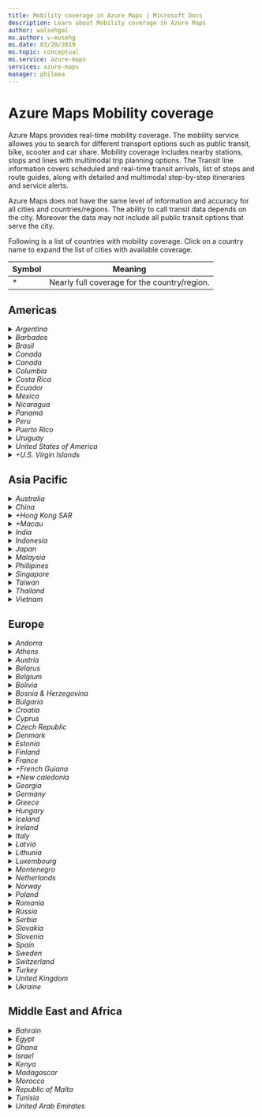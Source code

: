 ```yaml
---
title: Mobility coverage in Azure Maps | Microsoft Docs
description: Learn about Mobility coverage in Azure Maps
author: walsehgal
ms.author: v-musehg
ms.date: 03/20/2019
ms.topic: conceptual
ms.service: azure-maps
services: azure-maps
manager: philmea
---
```


# Azure Maps Mobility coverage

Azure Maps provides real-time mobility coverage. The mobility service allowes you to search for different transport options such as public transit, bike, scooter and car share. Mobility coverage includes nearby stations, stops and lines with multimodal trip planning options. The Transit line information covers scheduled and real-time transit arrivals, list of stops and route guides, along with detailed and multimodal step-by-step itineraries and service alerts.

Azure Maps does not have the same level of information and accuracy for all cities and countries/regions. The ability to call transit data depends on the city. Moreover the data may not include all public transit options that serve the city.

Following is a list of countries with mobility coverage. Click on a country name to expand the list of cities with available coverage.

| Symbol | Meaning |
|--------|---------|
| *      |Nearly full coverage for the country/region.|

## Americas

<details>
<summary>
<i>Argentina</i>
</summary>
<p>
  <ul>
    <li>Bahía Blanca</li>
    <li>Buenos Aires</li>
    <li>Caleta Olivia</li>
    <li>Chivilcoy</li>
    <li>Comodoro Rivadavia</li>
    <li>Córdoba</li>
    <li>Corrientes</li>
    <li>General Pico</li>
    <li>La Rioja</li>
    <li>Mar del Plata</li>
    <li>Mendoza</li>
    <li>Miramar</li>
    <li>Neuquén</li>
    <li>Oberá</li>
    <li>Olavarría</li>
    <li>Paraná</li>
    <li>Posadas</li>
    <li>Rio Tercero</li>
    <li>Rosario</li>
    <li>Salta</li>
    <li>San Carlos de Bariloche</li>
    <li>San Luis</li>
    <li>San Pedro</li>
    <li>Santa Fe</li>
    <li>Tandil</li>
    <li>Ushuaia</li>
    <li>Victoria</li>
    <li>Villa María</li>
  </ul>
</p>
</details>

<details>
<summary>
<i>Barbados</i>
</summary>
<p>
  <ul>
    <li>*Barbados</li>
  </ul>
</p>
</details>

<details>
<summary>
<i>Brasil</i>
</summary>
<p>
  <ul>
    <li>Americana</li>
    <li>Anápolis</li>
    <li>Angra dos Reis</li>
    <li>Aparecida</li>
    <li>Apucarana</li>
    <li>Araçatuba</li>
    <li>Araraquara</li>
    <li>Barra Mansa & Porto Real</li>
    <li>Bauru</li>
    <li>Belém</li>
    <li>Belo Horizonte</li>
    <li>Blumenau</li>
    <li>Boa Vista</li>
    <li>Bom Despacho</li>
    <li>Brasília</li>
    <li>Caldas Novas</li>
    <li>Campina Grande</li>
    <li>Campinas</li>
    <li>Campo Grande</li>
    <li>Caraguatatuba</li>
    <li>Catalão</li>
    <li>Caxias do Sul</li>
    <li>Chapecó</li>
    <li>Cianorte</li>
    <li>Conselheiro Lafaiete</li>
    <li>Corumbá</li>
    <li>Criciúma</li>
    <li>Cuiabá</li>
    <li>Curitiba</li>
    <li>Diamantina</li>
    <li>Estrela</li>
    <li>Florianópolis</li>
    <li>Fortaleza</li>
    <li>Foz do Iguaçu</li>
    <li>Franca</li>
    <li>Goiania</li>
    <li>Governador Valadares</li>
    <li>Guarapuava</li>
    <li>Guaratinguetá</li>
    <li>Ipatinga</li>
    <li>Itabuna</li>
    <li>Itajaí e Brusque</li>
    <li>Jandaia do Sul</li>
    <li>Jaraguá do Sul</li>
    <li>João Pessoa</li>
    <li>Joinville</li>
    <li>Juazeiro do Norte</li>
    <li>Juiz de Fora</li>
    <li>Jundiaí</li>
    <li>Limeira</li>
    <li>Londrina</li>
    <li>Macapá</li>
    <li>Maceió</li>
    <li>Manaus</li>
    <li>Mariana</li>
    <li>Marília</li>
    <li>Maringá</li>
    <li>Montes Claros</li>
    <li>Natal</li>
    <li>Ouro Preto</li>
    <li>Palmas</li>
    <li>Parnaíba</li>
    <li>Passos</li>
    <li>Patos de Minas</li>
    <li>Pelotas</li>
    <li>Petrópolis</li>
    <li>Poços de Caldas</li>
    <li>Ponta Grossa</li>
    <li>Porto Alegre</li>
    <li>Porto Feliz</li>
    <li>Porto Velho</li>
    <li>Praia Grande</li>
    <li>Recife</li>
    <li>Ribeirão Preto</li>
    <li>Rio Branco</li>
    <li>Rio de Janeiro</li>
    <li>Rio Grande</li>
    <li>Rondonópolis</li>
    <li>Salinas</li>
    <li>Salvador</li>
    <li>Santa Cruz do Sul</li>
    <li>Santa Maria</li>
    <li>Santa Rita do Sapucaí</li>
    <li>Santos</li>
    <li>São Carlos</li>
    <li>São Francisco do Sul</li>
    <li>São Gabriel do Oeste</li>
    <li>São José dos Campos</li>
    <li>São Lourenço</li>
    <li>São Luís</li>
    <li>São Paulo</li>
    <li>São Vicente</li>
    <li>Sorocaba</li>
    <li>Teresina</li>
    <li>Teutônia</li>
    <li>Toledo</li>
    <li>Três Lagoas</li>
    <li>Ubá</li>
    <li>Ubatuba</li>
    <li>Uberaba</li>
    <li>Uberlândia</li>
    <li>Valinhos</li>
    <li>Vespasiano</li>
    <li>Vitória da Conquista</li>
    <li>Votuporanga</li>
    <li>Aracaju</li>
    <li>Araguari</li>
    <li>Araxá</li>
    <li>Bagé</li>
    <li>Barretos</li>
    <li>Belo Vale</li>
    <li>Bertioga</li>
    <li>Cabo frio</li>
    <li>Cambé</li>
    <li>Cascavel</li>
    <li>Castanhal</li>
    <li>Cataguases</li>
    <li>Curvelo</li>
    <li>Divinópolis</li>
    <li>Dourados</li>
    <li>Fernando de Noronha</li>
    <li>Frei Inocêncio</li>
    <li>Garanhuns</li>
    <li>Hortolândia</li>
    <li>Imperatriz</li>
    <li>Indaiatuba</li>
    <li>Itabira</li>
    <li>Itabirito</li>
    <li>Itápolis</li>
    <li>Itaquaquecetuba</li>
    <li>Itu</li>
    <li>João Monlevade, Rio Piracicaba and Bela Vista de Minas</li>
    <li>Lages</li>
    <li>Leme</li>
    <li>Macaé</li>
    <li>Monte Carmelo</li>
    <li>Nova Era</li>
    <li>Nova Friburgo & Bom Jardim</li>
    <li>Nova Prata</li>
    <li>Osório e Microrregião</li>
    <li>Paracatu</li>
    <li>Passo Fundo</li>
    <li>Patos</li>
    <li>Patrocínio</li>
    <li>Peruíbe e Itanhaém</li>
    <li>Pinheiral</li>
    <li>Piracicaba</li>
    <li>Piracicaba</li>
    <li>Poá</li>
    <li>Ponta Porã</li>
    <li>Ponte Nova</li>
    <li>Quatis</li>
    <li>Resende</li>
    <li>Santa Bárbara</li>
    <li>Santa Terezinha de Itaipu</li>
    <li>São José do Rio Preto</li>
    <li>São Lourenço do Sul</li>
    <li>São Mateus</li>
    <li>Saquarema</li>
    <li>Sumaré</li>
    <li>Telêmaco Borba</li>
    <li>Teresópolis</li>
    <li>Três Rios</li>
    <li>Tubarão</li>
    <li>Tucuruí</li>
    <li>Uruguaiana</li>
    <li>Varginha</li>
    <li>Viçosa</li>
    <li>Videira e Fraiburgo</li>
    <li>Vinhedo</li>
    <li>Vitória</li>
    <li>Volta Redonda</li>
  </ul>
</p>
</details>

<details>
<summary>
<i>Canada</i>
</summary>
<p>
  <ul>
    <li>Banff, AB</li>
    <li>Brandon, MB</li>
    <li>Calgary, AB</li>
    <li>Comox Valley, BC</li>
    <li>Cowichan Valley, BC</li>
    <li>Edmonton, AB</li>
    <li>Fort St. John</li>
    <li>Fredericton, NB</li>
    <li>Greater Sudbury, ON</li>
    <li>Greater Vancouver, BC</li>
    <li>Halifax, NS</li>
    <li>Kamloops, BC</li>
    <li>Kelowna, BC</li>
    <li>Kingston, ON</li>
    <li>London, ON</li>
    <li>Moncton, NB</li>
    <li>Montreal, QC</li>
    <li>Nanaimo, BC</li>
    <li>Ottawa, ON</li>
    <li>Prince George, BC</li>
    <li>Québec City, QC</li>
    <li>Red Deer, AB</li>
    <li>Regina, SK</li>
    <li>Rimouski, QC</li>
    <li>Saskatoon, SK</li>
    <li>Sherbrooke, QC</li>
    <li>Squamish, BC</li>
    <li>St. John's, NL</li>
    <li>Sunshine Coast</li>
    <li>Thunder Bay, ON</li>
    <li>Toronto, ON</li>
    <li>Victoria, BC</li>
    <li>Whistler, BC</li>
    <li>Windsor, ON</li>
    <li>Winnipeg, MB</li>
    <li>Woodstock</li>
  </ul>
</p>
</details>

<details>
<summary>
<i>Canada</i>
</summary>
<p>
  <ul>
    <li>Antofagasta</li>
    <li>Arica</li>
    <li>Aysén</li>
    <li>Chillán</li>
    <li>Concepción</li>
    <li>Constitución</li>
    <li>Copiapó</li>
    <li>Curicó</li>
    <li>Iquique</li>
    <li>La Serena y Coquimbo</li>
    <li>Linares</li>
    <li>Los Lagos</li>
    <li>Punta Arenas</li>
    <li>Rancagua</li>
    <li>Santiago</li>
    <li>Talca</li>
    <li>Temuco</li>
    <li>Valdivia</li>
    <li>Valparaíso</li>
    <li>Viña del Mar</li>
  </ul>
</p>
</details>

<details>
<summary>
<i>Columbia</i>
</summary>
<p>
  <ul>
    <li>Barranquilla</li>
    <li>Bogotá</li>
    <li>Bucaramanga</li>
    <li>Cali</li>
    <li>Cartagena</li>
    <li>Ibagué</li>
    <li>Medellín</li>
    <li>Pasto</li>
    <li>Popayán</li>
    <li>Santa Marta</li>
    <li>Sincelejo</li>
    <li>Valledupar</li>
  </ul>
</p>
</details>

<details>
<summary>
<i>Costa Rica</i>
</summary>
<p>
  <ul>
    <li>Ciudad Quesada</li>
    <li>San José</li>
  </ul>
</p>
</details>

<details>
<summary>
<i>Ecuador</i>
</summary>
<p>
  <ul>
    <li>Cuenca</li>
    <li>Guayaquil</li>
    <li>Manta</li>
  </ul>
</p>
</details>

<details>
<summary>
<i>Mexico</i>
</summary>
<p>
  <ul>
    <li>Aguascalientes</li>
    <li>Ciudad de México - Mexico City</li>
    <li>Guadalajara</li>
    <li>León - Lion</li>
    <li>Mérida - Merida</li>
    <li>Monterrey</li>
    <li>Puebla</li>
    <li>Querétaro</li>
    <li>San Luis Potosí - San Luis Potosi</li>
  </ul>
</p>
</details>

<details>
<summary>
<i>Nicaragua</i>
</summary>
<p>
  <ul>
    <li>Managua</li>
  </ul>
</p>
</details>

<details>
<summary>
<i>Panamá</i>
</summary>
<p>
  <ul>
    <li>*Panamá</li>
  </ul>
</p>
</details>

<details>
<summary>
<i>Peru</i>
</summary>
<p>
  <ul>
    <li>Cusco</li>
    <li>Lima</li>
  </ul>
</p>
</details>

<details>
<summary>
<i>Puerto Rico</i>
</summary>
<p>
  <ul>
    <li>San Juan</li>
  </ul>
</p>
</details>

<details>
<summary>
<i>Uruguay</i>
</summary>
<p>
  <ul>
    <li>Atlantida</li>
    <li>Montevideo</li>
    <li>Punta del Este</li>
  </ul>
</p>
</details>

<details>
<summary>
<i>United States of America</i>
</summary>
<p>
  <ul>
    <li>Albany, NY</li>
    <li>Albuquerque, NM</li>
    <li>Allentown - Bethlehem, PA</li>
    <li>Anchorage, AK</li>
    <li>Ann Arbor, MI</li>
    <li>Appleton-Oshkosh-Neenah, WI</li>
    <li>Asheville, NC</li>
    <li>Athens, OH</li>
    <li>Atlanta, GA</li>
    <li>Austin, TX</li>
    <li>Bakersfield, CA</li>
    <li>Baltimore</li>
    <li>Bellevue, WA</li>
    <li>Berkshire County, MA</li>
    <li>Birmingham, AL</li>
    <li>Bloomington, IN</li>
    <li>Boise, ID</li>
    <li>Boston, MA</li>
    <li>Brevard County, FL</li>
    <li>Buffalo, NY</li>
    <li>Butte, MT</li>
    <li>Cape Cod</li>
    <li>Centre County, PA</li>
    <li>Champaign-Urbana, IL</li>
    <li>Charleston, SC</li>
    <li>Charleston, WV</li>
    <li>Charlotte, NC</li>
    <li>Charlottesville, VA</li>
    <li>Chattanooga, TN</li>
    <li>Cheyenne, WY</li>
    <li>Chicago, IL</li>
    <li>Cincinnati, OH</li>
    <li>Citrus County, FL</li>
    <li>Clarksville, TN</li>
    <li>Cleveland, OH</li>
    <li>Coachella Valley</li>
    <li>Colorado Springs, CO</li>
    <li>Columbia, TN</li>
    <li>Columbus, OH</li>
    <li>Corpus Christi, TX</li>
    <li>Dallas/Forth Worth, TX</li>
    <li>Dayton, OH</li>
    <li>Delaware</li>
    <li>Denver, CO</li>
    <li>Des Moines, IA</li>
    <li>Detroit, MI</li>
    <li>Duluth, MN</li>
    <li>Easton and Centreville</li>
    <li>El Dorado County, CA</li>
    <li>El Paso, TX</li>
    <li>Eugene, OR</li>
    <li>Fairbanks, AK</li>
    <li>Fargo, ND</li>
    <li>Fayetteville, NC</li>
    <li>Flagstaff, AZ</li>
    <li>Fort Collins, CO</li>
    <li>Fort Wayne, IN</li>
    <li>Fresno, CA</li>
    <li>Gainesville, FL</li>
    <li>Grand Forks, ND</li>
    <li>Grand Rapids, MI</li>
    <li>Green Bay, WI</li>
    <li>Greensboro, NC</li>
    <li>Greenville, SC</li>
    <li>Hagerstown</li>
    <li>Hampton Roads, VA</li>
    <li>Hanford, CA</li>
    <li>Hartford, CT</li>
    <li>Hernando County, FL</li>
    <li>Honolulu, HI</li>
    <li>Houston, TX</li>
    <li>Humboldt County, CA</li>
    <li>Huntsville, AL</li>
    <li>Indianapolis, IN</li>
    <li>Ithaca, NY</li>
    <li>Jackson, MS</li>
    <li>Jackson, TN</li>
    <li>Jacksonville - St. John's County, FL</li>
    <li>Jefferson County, WA</li>
    <li>Johnson, TN</li>
    <li>Joplin, MO</li>
    <li>Juneau</li>
    <li>Kalamazoo, MI</li>
    <li>Kansas City, MO</li>
    <li>Kauai</li>
    <li>Ketchum, ID</li>
    <li>Knoxville, TN</li>
    <li>Lafayette, IN</li>
    <li>Lancaster, PA</li>
    <li>Lansing, MI</li>
    <li>Las Vegas, NV</li>
    <li>Lawrence, KS</li>
    <li>Lee County, FL</li>
    <li>Lexington, KY</li>
    <li>Lincoln County, OR</li>
    <li>Little Rock, AR</li>
    <li>Los Angeles, CA</li>
    <li>Louisville, KY</li>
    <li>Lusby and Leonardtown</li>
    <li>Madison, WI</li>
    <li>Martha's Vineyard</li>
    <li>McAllen, TX</li>
    <li>Memphis, TN</li>
    <li>Mendocino County, CA</li>
    <li>Miami, FL</li>
    <li>Milwaukee/Waukesha, WI</li>
    <li>Minneapolis-St. Paul, MN</li>
    <li>Missoula, MT</li>
    <li>Modesto, USA</li>
    <li>Moline, IL</li>
    <li>Monroe County, PA</li>
    <li>Montgomery, AL</li>
    <li>Morgantown, WV</li>
    <li>Mountain View, CA</li>
    <li>Murfreesboro, TN</li>
    <li>Nantucket</li>
    <li>Nashville, TN</li>
    <li>Navajo Nation</li>
    <li>New Haven, CT</li>
    <li>New Orleans, LA</li>
    <li>NYC-NJ</li>
    <li>Ocala, FL</li>
    <li>Okaloosa County, FL</li>
    <li>Oklahoma City, OK</li>
    <li>Omaha, NE</li>
    <li>Orlando, FL</li>
    <li>Panama City, FL</li>
    <li>Pensacola, FL</li>
    <li>Philadelphia, PA</li>
    <li>Phoenix, AZ</li>
    <li>Pittsburgh, PA</li>
    <li>Pocomoke city and Salisbury</li>
    <li>Portland, ME</li>
    <li>Portland, OR</li>
    <li>Racine, WI</li>
    <li>Raleigh, NC</li>
    <li>Redding, CA</li>
    <li>Reno & Lake Tahoe, NV</li>
    <li>Roanoke Valley, VA - Lynchburg</li>
    <li>Rochester, NY</li>
    <li>Rocky Mountain National Park</li>
    <li>Rogue Valley, OR</li>
    <li>Roseburg, OR</li>
    <li>Roseville, CA</li>
    <li>Sacramento, CA</li>
    <li>Salem, OR</li>
    <li>Salinas, CA</li>
    <li>Salt Lake City, UT</li>
    <li>San Antonio, TX</li>
    <li>San Benito County, CA</li>
    <li>San Diego, CA</li>
    <li>San Luis Obispo, CA</li>
    <li>Santa Barbara, CA</li>
    <li>Santa Cruz, CA</li>
    <li>Santa Fe, NM</li>
    <li>Sarasota, FL</li>
    <li>Savannah, GA</li>
    <li>Seacoast Region, NH</li>
    <li>Seattle, WA</li>
    <li>SF Bay Area, CA</li>
    <li>Sioux City, IA</li>
    <li>Sioux Falls, SD</li>
    <li>Sitka, AK</li>
    <li>Spokane, WA</li>
    <li>Springfield, IL</li>
    <li>Springfield, Mass</li>
    <li>St. George, UT</li>
    <li>St. Louis, MO</li>
    <li>Stockton, CA</li>
    <li>Syracuse-Utica, NY</li>
    <li>Tacoma, WA</li>
    <li>Tallahassee, FL</li>
    <li>Tampa-St. Petersburg, FL</li>
    <li>Terre Haute, IN</li>
    <li>Toledo, OH</li>
    <li>Topeka, KS</li>
    <li>Tucson, AZ</li>
    <li>Tulsa, OK</li>
    <li>Vermont - Montpelier</li>
    <li>Victorville, CA</li>
    <li>Volusia County, FL</li>
    <li>Waco, TX</li>
    <li>Washington, DC</li>
    <li>Waterbury, CT</li>
    <li>Wichita, KS</li>
    <li>Wilmington, NC</li>
    <li>Winston-Salem, NC</li>
    <li>Worcester, MA</li>
    <li>Yakima, WA</li>
    <li>York County, PA</li>
    <li>Yuba city, CA</li>
    <li>Yuma County, AZ</li>
  </ul>
</p>
</details>

   <details>
    <summary>
    <i>+U.S. Virgin Islands</i>
    </summary>
    <p>
      <ul>
        <li>*U.S. Virgin Islands</li>
      </ul>
    </p>
   </details>

## Asia Pacific

<details>
<summary>
<i>Australia</i>
</summary>
<p>
  <ul>
    <li>Adelaide</li>
    <li>Alice Springs</li>
    <li>Bowen</li>
    <li>Brisbane</li>
    <li>Bundaberg QLD</li>
    <li>Burnie</li>
    <li>Cairns</li>
    <li>Canberra</li>
    <li>Darwin</li>
    <li>Gladstone</li>
    <li>Hobart</li>
    <li>Innisfail</li>
    <li>Launceston</li>
    <li>Mackay</li>
    <li>Magnetic Island</li>
    <li>Maryborough-Hervey Bay</li>
    <li>Melbourne</li>
    <li>New South Wales</li>
    <li>Perth</li>
    <li>RockHampton</li>
    <li>South East Queensland</li>
    <li>Sydney</li>
    <li>Toowoomba</li>
    <li>Townsville</li>
    <li>Victoria</li>
    <li>Warwick</li>
    <li>Yeppoon</li>
  </ul>
</p>
</details>

<details>
<summary>
<i>China</i>
</summary>
<p>
  <ul>
    <li>Changchun</li>
    <li>Changsha</li>
    <li>Chengdu</li>
    <li>Chongqing</li>
    <li>Dalian</li>
    <li>Dongguan</li>
    <li>Foshan</li>
    <li>Hangzhou</li>
    <li>Harbin</li>
    <li>Jiangyin</li>
    <li>Jinan</li>
    <li>Nanjing</li>
    <li>Nantong</li>
    <li>Ningbo</li>
    <li>Pingdingshan</li>
    <li>Qingdao</li>
    <li>Shenyang</li>
    <li>Suzhou</li>
    <li>Tangshan</li>
    <li>Tianjin</li>
    <li>Weifang</li>
    <li>Wuhan</li>
    <li>Wuxi</li>
    <li>Yantai</li>
    <li>Yixing</li>
    <li>Zhuhai</li>
    <li>上海 - Shanghai</li>
    <li>北京 - Beijing</li>
    <li>广州 - Guangzhou</li>
    <li>深圳 - Shenzhen</li>
    <li>郑州 - Zhengzhou</li>
  </ul>
</p>
</details>

   <details>
   <summary>
   <i>+Hong Kong SAR</i>
   </summary>
   <p>
     <ul>
       <li>*Hong Kong</li>
     </ul>
   </p>
   </details>
   
   <details>
   <summary>
   <i>+Macau</i>
   </summary>
   <p>
    <ul>
      <li>*Macau</li>
    </ul>
   </p>
  </details>

<details>
<summary>
<i>India</i>
</summary>
<p>
  <ul>
    <li>Ahmedabad</li>
    <li>Ahmedabad</li>
    <li>Bengaluru</li>
    <li>Delhi</li>
    <li>Mumbai</li>
    <li>Mysuru</li>
  </ul>
</p>
</details>

<details>
<summary>
<i>Indonesia</i>
</summary>
<p>
  <ul>
    <li>Bandung</li>
    <li>Banyuwangi</li>
    <li>Batam</li>
    <li>Denpasar</li>
    <li>Jakarta</li>
    <li>Malang</li>
    <li>Semarang</li>
    <li>Surabaya</li>
    <li>Surakarta</li>
    <li>Yogyakarta</li>
  </ul>
</p>
</details>

<details>
<summary>
<i>Japan</i>
</summary>
<p>
  <ul>
    <li>Shizuoka Prefecture</li>
    <li>Tokyo</li>
    <li>Wakkanai</li>
    <li>Yamanashi Prefecture</li>
  </ul>
</p>
</details>

<details>
<summary>
<i>Malaysia</i>
</summary>
<p>
  <ul>
    <li>Johar Bahru</li>
    <li>Kuala Lumpur</li>
    <li>penang</li>
  </ul>
</p>
</details>

<details>
<summary>
<i>Phillipines</i>
</summary>
<p>
  <ul>
    <li>Manila</li>
  </ul>
</p>
</details>

<details>
<summary>
<i>Singapore</i>
</summary>
<p>
  <ul>
    <li>*Singapore</li>
  </ul>
</p>
</details>

<details>
<summary>
<i>Taiwan</i>
</summary>
<p>
  <ul>
    <li>Changhua County</li>
    <li>New Taipei</li>
    <li>Taipei</li>
  </ul>
</p>
</details>

<details>
<summary>
<i>Thailand</i>
</summary>
<p>
  <ul>
    <li>Bangkok</li>
    <li>Chiang Mai</li>
  </ul>
</p>
</details>

<details>
<summary>
<i>Vietnam</i>
</summary>
<p>
  <ul>
    <li>Hà Nội - Hanoi</li>
    <li>Thành phố Hồ Chí Minh - Ho Chi Minh City</li>
  </ul>
</p>
</details>


## Europe

<details>
<summary>
<i>Andorra</i>
</summary>
<p>
  <ul>
    <li>Andorra la Vella</li>
  </ul>
</p>
</details>

<details>
<summary>
<i>Athens</i>
</summary>
<p>
  <ul>
    <li>Chios</li>
  </ul>
</p>
</details>

<details>
<summary>
<i>Austria</i>
</summary>
<p>
  <ul>
    <li>Vienna</li>
  </ul>
</p>
</details>

<details>
<summary>
<i>Belarus</i>
</summary>
<p>
  <ul>
    <li>Gomel</li>
    <li>Grodno</li>
    <li>Polotsk & Novopolotsk</li>
    <li>Zhlobin</li>
    <li>Вилейка - Vileyka</li>
    <li>Маладзе́чна / Maladziečna</li>
    <li>Минск - Minsk</li>
    <li>Рэчыца</li>
  </ul>
</p>
</details>

<details>
<summary>
<i>Belgium</i>
</summary>
<p>
  <ul>
    <li>Belgium</li>
  </ul>
</p>
</details>

<details>
<summary>
<i>Bolivia</i>
</summary>
<p>
  <ul>
    <li>La Paz</li>
    <li>Santa Cruz de la Sierra</li>
  </ul>
</p>
</details>

<details>
<summary>
<i>Bosnia & Herzegovina</i>
</summary>
<p>
  <ul>
    <li>Sarajevo</li>
  </ul>
</p>
</details>

<details>
<summary>
<i>Bulgaria</i>
</summary>
<p>
  <ul>
    <li>Balchik</li>
    <li>Blagoevgrad</li>
    <li>Burgas</li>
    <li>Dobrich</li>
    <li>Gabrovo</li>
    <li>Haskovo</li>
    <li>Kardzhali</li>
    <li>Lovech</li>
    <li>Nessebar</li>
    <li>Pazardzhik</li>
    <li>Pleven</li>
    <li>Plovdiv</li>
    <li>Ruse</li>
    <li>Shumen</li>
    <li>Sliven</li>
    <li>Stara Zagora</li>
    <li>Vratsa</li>
    <li>Yambol</li>
    <li>Варна - Varna</li>
    <li>Велико Търново - Veliko</li>
    <li>София - Sofia</li>
  </ul>
</p>
</details>

<details>
<summary>
<i>Croatia</i>
</summary>
<p>
  <ul>
    <li>Crikvenica</li>
    <li>Dubrovnik</li>
    <li>Rijeka</li>
    <li>Slovanski Brod</li>
    <li>Zagreb</li>
  </ul>
</p>
</details>

<details>
<summary>
<i>Cyprus</i>
</summary>
<p>
  <ul>
    <li>Ayia Napa</li>
    <li>Larnaca</li>
    <li>Nicosia</li>
  </ul>
</p>
</details>

<details>
<summary>
<i>Czech Republic</i>
</summary>
<p>
  <ul>
    <li>Brno</li>
    <li>Česká Lípa</li>
    <li>Děčín & Varnsdorf</li>    
    <li>Jablonec</li>
    <li>Karlovy Vary</li>
    <li>Liberec</li>
    <li>Ostrava</li>
    <li>Prague</li>    
  </ul>
</p>
</details>

<details>
<summary>
<i>Denmark</i>
</summary>
<p>
  <ul>
    <li>*Denmark</li>
  </ul>
</p>
</details>

<details>
<summary>
<i>Estonia</i>
</summary>
<p>
  <ul>
    <li>*Estonia</li>
  </ul>
</p>
</details>

<details>
<summary>
<i>Finland</i>
</summary>
<p>
  <ul>
    <li>Hämeenlinna</li>
    <li>Helsinki</li>
    <li>Joensuu</li>
    <li>Jyväskylä</li>
    <li>Kajaani</li>
    <li>Kouvola - Kotka</li>
    <li>Kuopio</li>
    <li>Lappeenranta</li>
    <li>Mikkeli</li>
    <li>Oulu</li>
    <li>Seinäjoki</li>
    <li>Tampere</li>
    <li>Turku</li>
  </ul>
</p>
</details>

<details>
<summary>
<i>France</i>
</summary>
<p>
  <ul>
    <li>Amberieu-en-Bugey</li>
    <li>Amiens</li>
    <li>Angers</li>
    <li>Annecy</li>
    <li>Annonay</li>
    <li>Arras</li>
    <li>Aubenas</li>
    <li>Bayonne</li>
    <li>Besançon</li>
    <li>Blois</li>
    <li>Bordeaux</li>
    <li>Brest</li>
    <li>Briançon</li>
    <li>Cannes</li>
    <li>Châlons-en-Champagne</li>
    <li>Chambéry</li>
    <li>Chartres</li>
    <li>Clermont-Ferrand</li>
    <li>Colmar</li>
    <li>Dax</li>
    <li>Dijon</li>
    <li>Dreux</li>
    <li>Grenoble</li>
    <li>Guérande</li>
    <li>Haguenau</li>
    <li>Hérault</li>
    <li>La Rochelle</li>
    <li>Lanciano</li>
    <li>Le Mans</li>
    <li>Le Péage-de-Roussillon</li>
    <li>Lens</li>
    <li>Lille</li>
    <li>Lorient</li>
    <li>Lourdes</li>
    <li>Lyon</li>
    <li>MACS</li>
    <li>Marseille</li>
    <li>Metz</li>
    <li>Millau</li>
    <li>Mont-de-Marsan</li>
    <li>Montbéliard</li>
    <li>Montpellier</li>
    <li>Mulhouse</li>
    <li>Nancy</li>
    <li>Nantes</li>
    <li>Nevers</li>
    <li>Nice</li>
    <li>Nimes</li>
    <li>Normandy</li>
    <li>Nyons</li>
    <li>Paris</li>
    <li>Poitiers</li>
    <li>Privas</li>
    <li>Quimper</li>
    <li>Rennes</li>
    <li>Saint Malo</li>
    <li>Saint-Cézaire-sur-Siagne</li>
    <li>Saint-Étienne</li>
    <li>Saint-Nazaire</li>
    <li>Saintes</li>
    <li>Sarrebourg</li>
    <li>Strasbourg</li>
    <li>Toulouse</li>
    <li>Tournon-sur-Rhône</li>
    <li>Tours</li>
    <li>Voiron</li>
    <li>Voiron</li>
  </ul>
</p>
</details>

  <details>
  <summary>
   <i>+French Guiana</i>
  </summary>
  <p>
      <ul>
        <li>Cayenne</li>
      </ul>
  </p>
  </details>

  <details>
  <summary>
   <i>+New caledonia</i>
  </summary>
  <p>
      <ul>
        <li>Nouméa</li>
      </ul>
  </p>
  </details>

<details>
<summary>
<i>Georgia</i>
</summary>
<p>
  <ul>
    <li>Tbilisi</li>
  </ul>
</p>
</details>

<details>
<summary>
<i>Germany</i>
</summary>
<p>
  <ul>
    <li>Aachen</li>
    <li>Baden-Baden</li>
    <li>Berlin</li>
    <li>Brandenburg</li>
    <li>Bremen & Niedersachsen</li>
    <li>Cologne</li>
    <li>Eisenach</li>
    <li>Frankfurt</li>
    <li>Hamburg</li>
    <li>Karlsruhe</li>
    <li>Mainz</li>
    <li>München - Munich</li>
    <li>Rhein-Neckar Region</li>
    <li>Rhein-Ruhr Region</li>
    <li>Stuttgart</li>
    <li>Titisee-Neustadt</li>
    <li>Ulm</li>
  </ul>
</p>
</details>

<details>
<summary>
<i>Greece</i>
</summary>
<p>
  <ul>
    <li>Amorgos</li>
    <li>Corfu</li>
    <li>Kos</li>
    <li>Larissa</li>
    <li>Meganisi</li>
    <li>Mykonos</li>
    <li>Rethimno</li>
    <li>Rhodes</li>
    <li>Santorini</li>
    <li>Serres</li>
    <li>Syros</li>
    <li>Tinos</li>
    <li>Veria</li>
    <li>Volos</li>
    <li>Xanthi</li>
    <li>Αθήνα - Athens</li>
    <li>Άρτα - Arta</li>
    <li>Ηράκλειο - Heraklion</li>
    <li>Θεσσαλονίκη - Thessaloniki</li>
    <li>Ιωάννινα - Ioannina</li>
    <li>Καβάλα - Kavala</li>
    <li>Πάτρα - Patra</li>
    <li>Χανιά - Chania</li>
  </ul>
</p>
</details>

<details>
<summary>
<i>Hungary</i>
</summary>
<p>
  <ul>
    <li>Budapest</li>
    <li>Szeged</li>
    <li>Székesfehérvár</li>
  </ul>
</p>
</details>

<details>
<summary>
<i>Iceland</i>
</summary>
<p>
  <ul>
    <li>Ísland - Iceland</li>
  </ul>
</p>
</details>

<details>
<summary>
<i>Ireland</i>
</summary>
<p>
  <ul>
    <li>Ireland</li>
  </ul>
</p>
</details>

<details>
<summary>
<i>Italy</i>
</summary>
<p>
  <ul>
    <li>Abbiategrasso</li>
    <li>Agrigento</li>
    <li>Alessandria</li>
    <li>Alghero</li>
    <li>Ancona</li>
    <li>Aosta</li>
    <li>Arzano</li>
    <li>Ascoli Piceno</li>
    <li>Assisi</li>
    <li>Asti</li>
    <li>Avellino</li>
    <li>Bacoli</li>
    <li>Bari</li>
    <li>Bassano del Grappa</li>
    <li>Belluno</li>
    <li>Benevento</li>
    <li>Bergamo</li>
    <li>Bollate</li>
    <li>Bologna - Bologne</li>
    <li>Bolzano</li>
    <li>Brescia</li>
    <li>Bresso</li>
    <li>Brindisi</li>
    <li>Brugherio</li>
    <li>Buccinasco</li>
    <li>Busto Arsizio</li>
    <li>Cagliari - Sardinia</li>
    <li>Campi Bisenzio</li>
    <li>Campobasso</li>
    <li>Carbonia</li>
    <li>Carmagnola</li>
    <li>Carpi</li>
    <li>Carrara</li>
    <li>Caserta</li>
    <li>Castellammare di Stabia</li>
    <li>Catania e Messina</li>
    <li>Cava de' Tirreni</li>
    <li>Cecina</li>
    <li>Cernusco sul Naviglio</li>
    <li>Cervia</li>
    <li>Cesano Maderno</li>
    <li>Cesena</li>
    <li>Cesenatico</li>
    <li>Chiavari</li>
    <li>Chieti</li>
    <li>Chivasso</li>
    <li>Ciampino</li>
    <li>Cinisello Balsamo</li>
    <li>Città di Castello</li>
    <li>Civitanova Marche</li>
    <li>Collegno</li>
    <li>Cologno Monzese</li>
    <li>Como</li>
    <li>Conegliano</li>
    <li>Corsico</li>
    <li>Cosenza</li>
    <li>Crema</li>
    <li>Cremona</li>
    <li>Crotone</li>
    <li>Cuneo</li>
    <li>Desenzano del Garda</li>
    <li>Desio</li>
    <li>Ercolano</li>
    <li>Faenza</li>
    <li>Falconara Marittima</li>
    <li>Fano</li>
    <li>Fermo</li>
    <li>Ferrara</li>
    <li>Firenze - Florence</li>
    <li>Fiumicino</li>
    <li>Foggia</li>
    <li>Foligno</li>
    <li>Fondi</li>
    <li>Forlì</li>
    <li>Frosinone</li>
    <li>Gallarate</li>
    <li>Genova - Genoa</li>
    <li>Gioia del Colle</li>
    <li>Giugliano in Campania</li>
    <li>Gorizia</li>
    <li>Grosseto</li>
    <li>Grugliasco</li>
    <li>Gubbio</li>
    <li>Iglesias</li>
    <li>Imola</li>
    <li>Imperia</li>
    <li>Jesi</li>
    <li>Jesolo</li>
    <li>L'Aquila</li>
    <li>La Spezia</li>
    <li>Lainate</li>
    <li>Lanciano</li>
    <li>Latina</li>
    <li>Lecce</li>
    <li>Lecco</li>
    <li>Legnago</li>
    <li>Legnano</li>
    <li>Limbiate</li>
    <li>Lissone</li>
    <li>Livorno</li>
    <li>Lodi</li>
    <li>Lucca</li>
    <li>Lucera</li>
    <li>Macerata</li>
    <li>Manfredonia</li>
    <li>Mantova</li>
    <li>Massa</li>
    <li>Matera</li>
    <li>Merano</li>
    <li>Messina</li>
    <li>Milano - Milan</li>
    <li>Modena</li>
    <li>Moncalieri</li>
    <li>Monfalcone</li>
    <li>Montebelluna</li>
    <li>Monza</li>
    <li>Mugnano di Napoli</li>
    <li>Napoli - Naples</li>
    <li>Novara</li>
    <li>Nuoro</li>
    <li>Olbia</li>
    <li>Oristano</li>
    <li>Paderno Dugnano</li>
    <li>Padova</li>
    <li>Palermo</li>
    <li>Parma</li>
    <li>Pavia</li>
    <li>Perugia</li>
    <li>Pesaro</li>
    <li>Pescara</li>
    <li>Piacenza</li>
    <li>Pioltello</li>
    <li>Pisa</li>
    <li>Pistoia</li>
    <li>Pomezia</li>
    <li>Pordenone</li>
    <li>Portici</li>
    <li>Potenza</li>
    <li>Pozzuoli</li>
    <li>Prato</li>
    <li>Quartu Sant'Elena</li>
    <li>Ragusa</li>
    <li>Rapallo</li>
    <li>Ravenna</li>
    <li>Reggio di Calabria</li>
    <li>Reggio nell'Emilia</li>
    <li>Rho</li>
    <li>Riccione</li>
    <li>Rimini</li>
    <li>Rivoli</li>
    <li>Roma - Rome</li>
    <li>Rosignano Marittimo</li>
    <li>Rovereto</li>
    <li>Rovigo</li>
    <li>Rozzano</li>
    <li>Salerno</li>
    <li>San Donato Milanese</li>
    <li>San Giuliano Milanese</li>
    <li>San Severo</li>
    <li>Sant'Anastasia</li>
    <li>Saronno</li>
    <li>Sassari</li>
    <li>Sassuolo</li>
    <li>Savona</li>
    <li>Scandicci</li>
    <li>Segrate</li>
    <li>Senigallia</li>
    <li>Seregno</li>
    <li>Seriate</li>
    <li>Sesto Fiorentino</li>
    <li>Sesto San Giovanni</li>
    <li>Settimo Torinese</li>
    <li>Siena e Grosseto</li>
    <li>Siracusa - Syracuse</li>
    <li>Spoleto</li>
    <li>Taranto</li>
    <li>Teramo</li>
    <li>Terni</li>
    <li>Torino - Turin</li>
    <li>Torre Annunziata</li>
    <li>Torre del Greco</li>
    <li>Trapani</li>
    <li>Trento</li>
    <li>Treviglio</li>
    <li>Treviso</li>
    <li>Trieste</li>
    <li>Udine</li>
    <li>Varese</li>
    <li>Vasto</li>
    <li>Velletri</li>
    <li>Venezia - Venice</li>
    <li>Verbania</li>
    <li>Verona</li>
    <li>Viareggio</li>
    <li>Vicenza</li>
    <li>Vigevano</li>
    <li>Vimercate</li>
    <li>Vittorio Veneto</li>
  </ul>
</p>
</details>

<details>
<summary>
<i>Latvia</i>
</summary>
<p>
  <ul>
    <li>Rīga</li>
  </ul>
</p>
</details>

<details>
<summary>
<i>Lithunia</i>
</summary>
<p>
  <ul>
   <li>Druskininkai</li>
    <li>Kauno</li>
    <li>Klaipėda</li>
    <li>Panevėžys</li>
    <li>Vilnius</li>
  </ul>
</p>
</details>

<details>
<summary>
<i>Luxembourg</i>
</summary>
<p>
  <ul>
    <li>*Luxembourg</li>
  </ul>
</p>
</details>

<details>
<summary>
<i>Montenegro</i>
</summary>
<p>
  <ul>
    <li>Podgorica</li>
  </ul>
</p>
</details>

<details>
<summary>
<i>Netherlands</i>
</summary>
<p>
  <ul>
    <li>*Netherlands</li>
  </ul>
</p>
</details>

<details>
<summary>
<i>Norway</i>
</summary>
<p>
  <ul>
    <li>Oslo</li>
    <li>Stavenger</li>
  </ul>
</p>
</details>

<details>
<summary>
<i>Poland</i>
</summary>
<p>
  <ul>
    <li>Wrocław</li>
    <li>Białystok</li>
    <li>Bydgoszcz</li>
    <li>Elbląg</li>
    <li>Grudziądz</li>
    <li>Kętrzyna</li>
    <li>Krakow</li>
    <li>Leszno</li>
    <li>Lodz</li>
    <li>Łomża</li>
    <li>Lublin</li>
    <li>Mrągowo</li>
    <li>Nowe Warpno</li>
    <li>Olsztyn</li>
    <li>Ostróda</li>
    <li>Poznań</li>
    <li>Radom</li>
    <li>Rybnik</li>
    <li>Rzeszów</li>
    <li>Sanok</li>
    <li>Starachowice</li>
    <li>Świonujście</li>
    <li>Szczecin</li>
    <li>Toruń</li>
    <li>Tricity</li>
    <li>Warsaw</li>
    <li>Wodzisław Śląski</li>
    <li>Województwo śląskie</li>
    <li>Zakopane</li>
  </ul>
</p>
</details>

<details>
<summary>
<i>Romania</i>
</summary>
<p>
  <ul>
    <li>Alba Iulia</li>
    <li>Arad</li>
    <li>Bistrița</li>
    <li>Brăila</li>
    <li>Braşov</li>
    <li>București - Bucharest</li>
    <li>Buzău - Buzau</li>
    <li>Cluj-Napoca - Cluj Napoca</li>
    <li>Constanța</li>
    <li>Craiova</li>
    <li>Focșani</li>
    <li>Galați - Galati</li>
    <li>Iași - Iaşi</li>
    <li>Miercurea Ciuc</li>
    <li>Oradea</li>
    <li>Piatra Neamt</li>
    <li>Pitești</li>
    <li>Ploieşti</li>
    <li>Reșița</li>
    <li>Roman and Bacău</li>
    <li>Satu Mare</li>
    <li>Sfântu Gheorghe</li>
    <li>Sibiu</li>
    <li>Slatina</li>
    <li>Suceava</li>
    <li>Târgu Mureş - Targu Mures</li>
    <li>Timişoara - Timisoara</li>
    <li>Tulcea</li>
    <li>Zalău - Zalau</li>
  </ul>
</p>
</details>

<details>
<summary>
<i>Russia</i>
</summary>
<p>
  <ul>
    <li>Rostov-on-Don</li>
    <li>Volgograd</li>
    <li>Yekaterinburg</li>
    <li>Казань - Kazan</li>
    <li>Киров - Kirov</li>
    <li>Краснодар - Krasnodar</li>
    <li>Москва - Moscow</li>
    <li>Ни́жний Но́вгород</li>
    <li>Новосиби́рск - Novosibirsk</li>
    <li>Ноябрьск - Noyabrsk</li>
    <li>Омск - Omsk</li>
    <li>Пермь - Perm</li>
    <li>Санкт-Петербург - St Petersburg</li>
    <li>Тверь - Tver</li>
    <li>Томск - Tomsk</li>
  </ul>
</p>
</details>

<details>
<summary>
<i>Serbia</i>
</summary>
<p>
  <ul>
    <li>Beograd</li>
    <li>Kragujevac</li>
    <li>Niš - Nis</li>
    <li>Novi Sad</li>
    <li>Pančevo</li>
    <li>Smederevo</li>
    <li>Valjevo</li>
    <li>Суботица - Subotica</li>
  </ul>
</p>
</details>

<details>
<summary>
<i>Slovakia</i>
</summary>
<p>
  <ul>
    <li>Banská Bystrica</li>
    <li>Bratislava</li>
    <li>Košice - Kosice</li>
    <li>Prešov - Presov</li>
    <li>Prievidza</li>
    <li>Trenčin - Trencin</li>
  </ul>
</p>
</details>

<details>
<summary>
<i>Slovenia</i>
</summary>
<p>
  <ul>
    <li>Ljubljana</li>
    <li>Nova Gorica</li>
  </ul>
</p>
</details>

<details>
<summary>
<i>Spain</i>
</summary>
<p>
  <ul>
    <li>A Coruña - Corunna</li>
    <li>Alicante</li>
    <li>Almería</li>
    <li>Asturias</li>
    <li>Ávila - Avila</li>
    <li>Badajoz</li>
    <li>Bahía de Cádiz - Bay of Cadiz</li>
    <li>Barcelona</li>
    <li>Bilbao</li>
    <li>Burgos</li>
    <li>Cáceres - Caceres</li>
    <li>Cambrils</li>
    <li>Campo de Gibraltar</li>
    <li>Castellón de la Plana - Castellon de la Plana</li>
    <li>Ceuta</li>
    <li>Ciudad Real</li>
    <li>Córdoba - Cordoba</li>
    <li>Cuenca</li>
    <li>El Hierro</li>
    <li>Ferrol</li>
    <li>Gran Canaria</li>
    <li>Granada</li>
    <li>Huelva</li>
    <li>Huesca</li>
    <li>Ibiza</li>
    <li>Jaén - Úbeda</li>
    <li>La Palma</li>
    <li>Lanzarote</li>
    <li>Linares</li>
    <li>Lleida</li>
    <li>Logroño</li>
    <li>Madrid</li>
    <li>Málaga - Malaga</li>
    <li>Mallorca - Majorca</li>
    <li>Melilla</li>
    <li>Menorca</li>
    <li>Mérida - Merida</li>
    <li>Murcia</li>
    <li>Palencia</li>
    <li>Pamplona</li>
    <li>Salamanca</li>
    <li>San Sebastian</li>
    <li>Santander</li>
    <li>Santiago de Compostela</li>
    <li>Segovia</li>
    <li>Sevilla - Seville</li>
    <li>Soria</li>
    <li>Tarragona - Reus</li>
    <li>Tenerife</li>
    <li>Toledo</li>
    <li>Torrelavega</li>
    <li>Torrevieja</li>
    <li>Valencia</li>
    <li>Valladolid</li>
    <li>Vigo</li>
    <li>Vitoria-Gasteiz</li>
    <li>Zaragoza - Saragossa</li>
  </ul>
</p>
</details>

<details>
<summary>
<i>Sweden</i>
</summary>
<p>
  <ul>
    <li>Göteborg - Goteborg, Gothenburg, Jonkoping</li>
    <li>Koper</li>
    <li>Malmö kommun - Malmö</li>
    <li>Norrköping och Linköping</li>
    <li>Stockholm</li>
    <li>Sundsvall</li>
  </ul>
</p>
</details>

<details>
<summary>
<i>Switzerland</i>
</summary>
<p>
  <ul>
    <li>Basel</li>
    <li>Genève - Geneva</li>
    <li>Yverdon-les-Bains - Yverdon les Bains</li>
    <li>Zürich - Zurich</li>
  </ul>
</p>
</details>

<details>
<summary>
<i>Turkey</i>
</summary>
<p>
  <ul>
    <li>Adana-Mersin</li>
    <li>Ankara</li>
    <li>Antalya</li>
    <li>Balıkesir</li>
    <li>Bursa</li>
    <li>Denizli</li>
    <li>Düzce - Duzce</li>
    <li>Elazığ - Elazig</li>
    <li>Istanbul</li>
    <li>Izmir-Aydın - Izmir-Aydin</li>
    <li>Kayseri</li>
    <li>Konya</li>
    <li>Muğla</li>
    <li>Samsun</li>
    <li>Şanlıurfa</li>
  </ul>
</p>
</details>

<details>
<summary>
<i>United Kingdom</i>
</summary>
<p>
  <ul>
    <li>East Anglia</li>
    <li>East Midlands</li>
    <li>London and South East</li>
    <li>North East</li>
    <li>North West</li>
    <li>Northern Ireland</li>
    <li>Scotland</li>
    <li>South West</li>
    <li>Wales</li>
    <li>West Midlands</li>
    <li>Yorkshire</li>
  </ul>
</p>
</details>

<details>
<summary>
<i>Ukraine</i>
</summary>
<p>
  <ul>
    <li>Kharkiv</li>
    <li>Житомирська область - Zhytomyr</li>
    <li>Київ - Kiev</li>
    <li>Львів - Lviv</li>
    <li>Чернівці - Chernivtsi</li>
  </ul>
</p>
</details>



## Middle East and Africa


<details>
<summary>
<i>Bahrain</i>
</summary>
<p>
  <ul>
    <li>*Bahrain</li>
  </ul>
</p>
</details>

<details>
<summary>
<i>Egypt</i>
</summary>
<p>
  <ul>
    <li>Cairo</li>
  </ul>
</p>
</details>

<details>
<summary>
<i>Ghana</i>
</summary>
<p>
  <ul>
    <li>Accra</li>
  </ul>
</p>
</details>

<details>
<summary>
<i>Israel</i>
</summary>
<p>
  <ul>
    <li>*Israel</li>
  </ul>
</p>
</details>

<details>
<summary>
<i>Kenya</i>
</summary>
<p>
  <ul>
    <li>Nairobi</li>
  </ul>
</p>
</details>

<details>
<summary>
<i>Madagascar</i>
</summary>
<p>
  <ul>
    <li>Antananarivo</li>
  </ul>
</p>
</details>

<details>
<summary>
<i>Morocco</i>
</summary>
<p>
  <ul>
    <li>Casablanca</li>
    <li>Khouribga</li>
    <li>Tétouan</li>
  </ul>
</p>
</details>

<details>
<summary>
<i>Republic of Malta</i>
</summary>
<p>
  <ul>
    <li>*Malta</li>
  </ul>
</p>
</details>

<details>
<summary>
<i>Tunisia</i>
</summary>
<p>
  <ul>
    <li>Kairouan</li>
  </ul>
</p>
</details>

<details>
<summary>
<i>United Arab Emirates</i>
</summary>
<p>
  <ul>
    <li>Abu Dhabi</li>
    <li>Dubai</li>
  </ul>
</p>
</details>